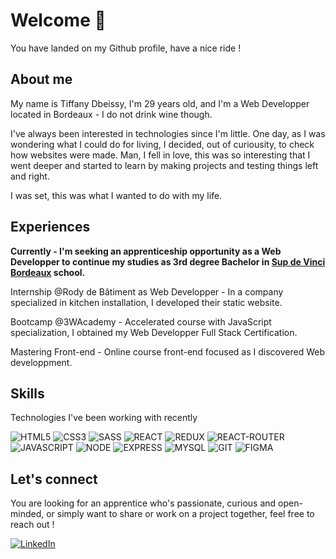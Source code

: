 # Welcome 👋
You have landed on my Github profile, have a nice ride !

## About me

My name is Tiffany Dbeissy, I'm 29 years old, and I'm a Web Developper located in Bordeaux - I do not drink wine though.

I've always been interested in technologies since I'm little. One day, as I was wondering what I could do for living, I decided, out of curiousity, to check how websites were made. Man, I fell in love, this was so interesting that I went deeper and started to learn by making projects and testing things left and right.

I was set, this was what I wanted to do with my life.

## Experiences

  __Currently - I'm seeking an apprenticeship opportunity as a Web Developper to continue my studies as 3rd degree Bachelor in [Sup de Vinci Bordeaux](https://www.supdevinci.fr/) school.__

  Internship @Rody de Bâtiment as Web Developper - In a company specialized in kitchen installation, I developed their static website.

  Bootcamp @3WAcademy - Accelerated course with JavaScript specialization, I obtained my Web Developper Full Stack Certification.

  Mastering Front-end - Online course front-end focused as I discovered Web developpment.

## Skills

Technologies I've been working with recently

![HTML5](https://img.shields.io/badge/HTML5-expert?style=for-the-badge&logo=HTML5&logoColor=%23fefefe&labelColor=%23e34c26&color=%23e34c26)
![CSS3](https://img.shields.io/badge/CSS3-expert?style=for-the-badge&logo=CSS3&logoColor=%23fefefe&labelColor=%23264de4&color=%23264de4)
![SASS](https://img.shields.io/badge/SCSS-expert?style=for-the-badge&logo=Sass&logoColor=%23fefefe&labelColor=%23cc6699&color=%23cc6699)
![REACT](https://img.shields.io/badge/React.js-expert?style=for-the-badge&logo=React&logoColor=%23fefefe&labelColor=%2304d8f9&color=%2304d8f9)
![REDUX](https://img.shields.io/badge/Redux-expert?style=for-the-badge&logo=Redux&logoColor=%23fefefe&labelColor=764ABC&color=764ABC)
![REACT-ROUTER](https://img.shields.io/badge/React--Router-expert?style=for-the-badge&logo=react-router&logoColor=%23fefefe&labelColor=D0021B&color=D0021B)\
![JAVASCRIPT](https://img.shields.io/badge/Javascript-expert?style=for-the-badge&logo=Javascript&logoColor=%23111111&labelColor=F7DF1E&color=F7DF1E)
![NODE](https://img.shields.io/badge/node.js-expert?style=for-the-badge&logo=node.js&logoColor=%23fefefe&labelColor=539E43&color=539E43)
![EXPRESS](https://img.shields.io/badge/express.js-expert?style=for-the-badge&logo=express&logoColor=%23111111&labelColor=fefefe&color=fefefe)
![MYSQL](https://img.shields.io/badge/Mysql-expert?style=for-the-badge&logo=mysql&logoColor=F29111&labelColor=00758F&color=00758F)
![GIT](https://img.shields.io/badge/git-expert?style=for-the-badge&logo=git&logoColor=fefefe&labelColor=%23f34f29&color=%23f34f29)
![FIGMA](https://img.shields.io/badge/figma-expert?style=for-the-badge&logo=figma&logoColor=fefefe&labelColor=A259FF&color=A259FF)


## Let's connect

You are looking for an apprentice who's passionate, curious and open-minded, or simply want to share or work on a project together, feel free to reach out !

[![LinkedIn](https://img.shields.io/badge/Tiffany%20Dbeissy-expert?logo=Linkedin&logoColor=white&color=blue)](https://www.linkedin.com/in/tiffany-dbeissy/)